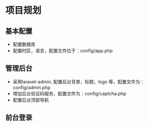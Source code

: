 # 项目规划

## 基本配置

- 配置数据库
- 配置时区，语言，配置文件位于：config/app.php

## 管理后台
- 采用laravel-admin, 配置后台背景，标题，logo 等，配置文件为： config/admin.php
- 增加后台验证码服务，配置文件为：config/captcha.php
- 配置后台顶部导航

## 前台登录


